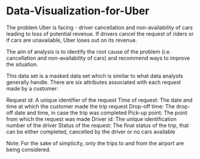 # Data-Visualization-for-Uber

The problem Uber is facing - driver cancellation and non-availability of cars leading to loss of potential revenue.
If drivers cancel the request of riders or if cars are unavailable, Uber loses out on its revenue. 

The aim of analysis is to identify the root cause of the problem (i.e. cancellation and non-availability of cars) and recommend ways to improve the situation.

This data set is a masked data set which is similar to what data analysts generally handle.
There are six attributes associated with each request made by a customer:

Request id: A unique identifier of the request
Time of request: The date and time at which the customer made the trip request
Drop-off time: The drop-off date and time, in case the trip was completed 
Pick-up point: The point from which the request was made
Driver id: The unique identification number of the driver
Status of the request: The final status of the trip, that can be either completed, cancelled by the driver or no cars available

Note: For the sake of simplicity, only the trips to and from the airport are being considered.
